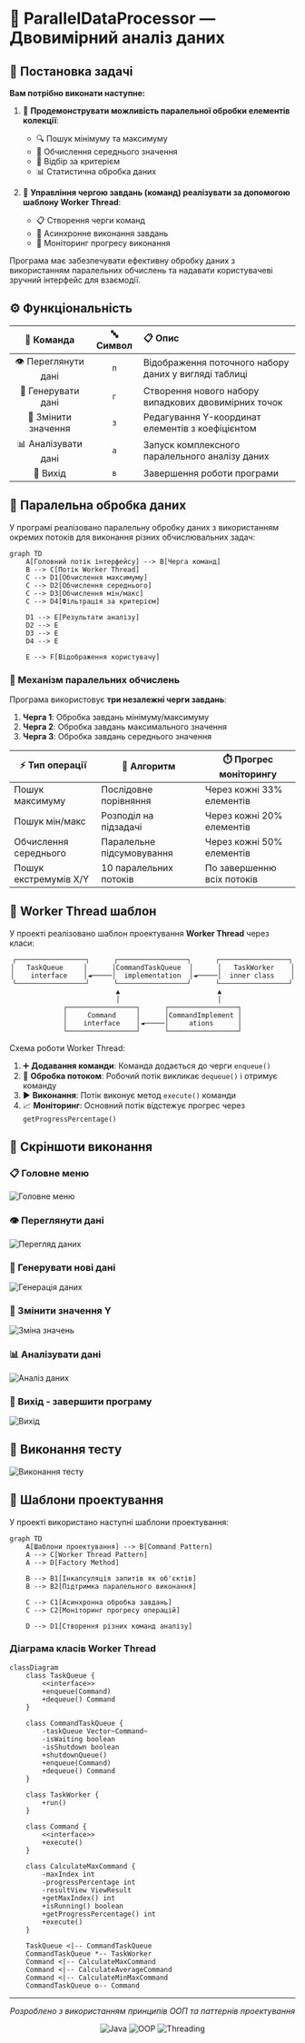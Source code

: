 
# 🚀 ParallelDataProcessor — Двовимірний аналіз даних

## 📝 Постановка задачі

**Вам потрібно виконати наступне:**

1. 🔄 **Продемонструвати можливість паралельної обробки елементів колекції**:
   - 🔍 Пошук мінімуму та максимуму
   - 📏 Обчислення середнього значення
   - 🔎 Відбір за критерієм
   - 📊 Статистична обробка даних

2. 🧵 **Управління чергою завдань (команд) реалізувати за допомогою шаблону Worker Thread**:
   - 📋 Створення черги команд
   - 🔄 Асинхронне виконання завдань
   - 📡 Моніторинг прогресу виконання

Програма має забезпечувати ефективну обробку даних з використанням паралельних обчислень та надавати користувачеві зручний інтерфейс для взаємодії.

## ⚙️ Функціональність

<div align="center">

| 🔑 Команда | 🔤 Символ | 📋 Опис |
|:----------:|:--------:|:-------|
| 👁️ Переглянути дані | `п` | Відображення поточного набору даних у вигляді таблиці |
| 🔄 Генерувати дані | `г` | Створення нового набору випадкових двовимірних точок |
| 📝 Змінити значення | `з` | Редагування Y-координат елементів з коефіцієнтом |
| 📊 Аналізувати дані | `а` | Запуск комплексного паралельного аналізу даних |
| 🚪 Вихід | `в` | Завершення роботи програми |

</div>

## 🧵 Паралельна обробка даних

У програмі реалізовано паралельну обробку даних з використанням окремих потоків для виконання різних обчислювальних задач:

```mermaid
graph TD
    A[Головний потік інтерфейсу] --> B[Черга команд]
    B --> C[Потік Worker Thread]
    C --> D1[Обчислення максимуму]
    C --> D2[Обчислення середнього]
    C --> D3[Обчислення мін/макс]
    C --> D4[Фільтрація за критерієм]
    
    D1 --> E[Результати аналізу]
    D2 --> E
    D3 --> E
    D4 --> E
    
    E --> F[Відображення користувачу]
```

### 🔄 Механізм паралельних обчислень

Програма використовує **три незалежні черги завдань**:

1. **Черга 1**: Обробка завдань мінімуму/максимуму
2. **Черга 2**: Обробка завдань максимального значення
3. **Черга 3**: Обробка завдань середнього значення

<div align="center">

| ⚡ Тип операції | 🔄 Алгоритм | ⏱️ Прогрес моніторингу |
|----------------|------------|----------------------|
| Пошук максимуму | Послідовне порівняння | Через кожні 33% елементів |
| Пошук мін/макс | Розподіл на підзадачі | Через кожні 20% елементів |
| Обчислення середнього | Паралельне підсумовування | Через кожні 50% елементів |
| Пошук екстремумів X/Y | 10 паралельних потоків | По завершенню всіх потоків |

</div>

## 🔄 Worker Thread шаблон

У проекті реалізовано шаблон проектування **Worker Thread** через класи:

<div align="center">

```
┌─────────────────┐      ┌─────────────────┐      ┌─────────────────┐
│   TaskQueue     │      │CommandTaskQueue  │      │   TaskWorker    │
│    interface    │◄─────│  implementation  │◄─────│  inner class    │
└─────────────────┘      └─────────────────┘      └─────────────────┘
        ▲                        ▲
        │                        │
┌─────────────────┐      ┌─────────────────┐
│     Command     │      │CommandImplement │
│    interface    │◄─────│     ations      │
└─────────────────┘      └─────────────────┘
```

</div>

Схема роботи Worker Thread:

1. ➕ **Додавання команди**: Команда додається до черги `enqueue()`
2. 🔄 **Обробка потоком**: Робочий потік викликає `dequeue()` і отримує команду
3. ▶️ **Виконання**: Потік виконує метод `execute()` команди
4. 📈 **Моніторинг**: Основний потік відстежує прогрес через `getProgressPercentage()`

## 📸 Скріншоти виконання

### 📋 Головне меню
![Головне меню](https://github.com/TeslenkoPavlo/oop-practice-teslenko/blob/task-6-parallel-execution-(10.03.25)/img/photo1.png?raw=true)

### 👁️ Переглянути дані
![Перегляд даних](https://github.com/TeslenkoPavlo/oop-practice-teslenko/blob/task-6-parallel-execution-(10.03.25)/img/photo2.png?raw=true)

### 🔄 Генерувати нові дані
![Генерація даних](https://github.com/TeslenkoPavlo/oop-practice-teslenko/blob/task-6-parallel-execution-(10.03.25)/img/photo3.png?raw=true)

### 📝 Змінити значення Y
![Зміна значень](https://github.com/TeslenkoPavlo/oop-practice-teslenko/blob/task-6-parallel-execution-(10.03.25)/img/photo4.png?raw=true)

### 📊 Аналізувати дані
![Аналіз даних](https://github.com/TeslenkoPavlo/oop-practice-teslenko/blob/task-6-parallel-execution-(10.03.25)/img/photo5.png?raw=true)

### 🚪 Вихід - завершити програму
![Вихід](https://github.com/TeslenkoPavlo/oop-practice-teslenko/blob/task-6-parallel-execution-(10.03.25)/img/photo6.png?raw=true)

## 🧪 Виконання тесту
![Виконання тесту](https://github.com/TeslenkoPavlo/oop-practice-teslenko/blob/task-6-parallel-execution-(10.03.25)/img/photo7.png?raw=true)

## 🌟 Шаблони проектування

У проекті використано наступні шаблони проектування:

```mermaid
graph TD
    A[Шаблони проектування] --> B[Command Pattern]
    A --> C[Worker Thread Pattern]
    A --> D[Factory Method]
    
    B --> B1[Інкапсуляція запитів як об'єктів]
    B --> B2[Підтримка паралельного виконання]
    
    C --> C1[Асинхронна обробка завдань]
    C --> C2[Моніторинг прогресу операцій]
    
    D --> D1[Створення різних команд аналізу]
```

### Діаграма класів Worker Thread

```mermaid
classDiagram
    class TaskQueue {
        <<interface>>
        +enqueue(Command)
        +dequeue() Command
    }
    
    class CommandTaskQueue {
        -taskQueue Vector~Command~
        -isWaiting boolean
        -isShutdown boolean
        +shutdownQueue()
        +enqueue(Command)
        +dequeue() Command
    }
    
    class TaskWorker {
        +run()
    }
    
    class Command {
        <<interface>>
        +execute()
    }
    
    class CalculateMaxCommand {
        -maxIndex int
        -progressPercentage int
        -resultView ViewResult
        +getMaxIndex() int
        +isRunning() boolean
        +getProgressPercentage() int
        +execute()
    }
    
    TaskQueue <|-- CommandTaskQueue
    CommandTaskQueue *-- TaskWorker
    Command <|-- CalculateMaxCommand
    Command <|-- CalculateAverageCommand
    Command <|-- CalculateMinMaxCommand
    CommandTaskQueue o-- Command
```

---

<div align="center">
  
  *Розроблено з використанням принципів ООП та паттернів проектування*
  
  ![Java](https://img.shields.io/badge/Made%20with-Java-red?style=flat-square&logo=java)
  ![OOP](https://img.shields.io/badge/OOP-Principles-blue?style=flat-square)
  ![Threading](https://img.shields.io/badge/Multi-Threading-purple?style=flat-square)
  
</div>
